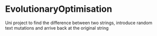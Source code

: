 # EvolutionaryOptimisation
Uni project to find the difference between two strings, introduce random text mutations and arrive back at the original string
